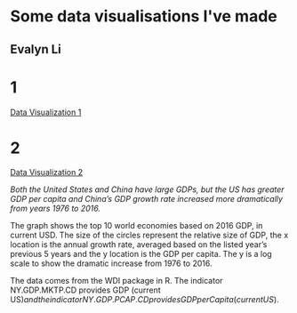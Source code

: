 # Some data visualisations I've made
## Evalyn Li

# 1 

[Data Visualization 1](EarningsSSize.png "State w/ the greatest number of 4-year (Dartmouth-like) institutions")

# 2 

[Data Visualization 2](Top10Economies.png "Top 10 Economies")

*Both the United States and China have large GDPs, but the US has greater GDP per capita and China’s GDP growth rate increased more dramatically from years 1976 to 2016.*

The graph shows the top 10 world economies based on 2016 GDP, in current USD. 
The size of the circles represent the relative size of GDP, the x location is the annual growth rate, averaged based on the listed year’s previous 5 years and the y location is the GDP per capita. The y is a log scale to show the dramatic increase from 1976 to 2016.

The data comes from the WDI package in R.
The indicator NY.GDP.MKTP.CD provides GDP (current US$) and the indicator NY.GDP.PCAP.CD provides GDP per Capita (current US$).
